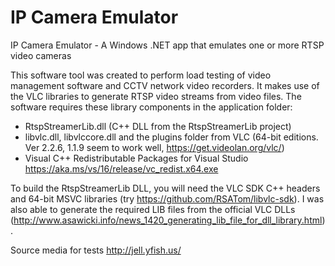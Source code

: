 # IP Camera Emulator
IP Camera Emulator - A Windows .NET app that emulates one or more RTSP video cameras

This software tool was created to perform load testing of video management software and CCTV network video recorders. It makes use of the VLC libraries to generate RTSP video streams from video files. The software requires these library components in the application folder:

* RtspStreamerLib.dll (C++ DLL from the RtspStreamerLib project)
* libvlc.dll, libvlccore.dll and the plugins folder from VLC (64-bit editions. Ver 2.2.6, 1.1.9 seem to work well, https://get.videolan.org/vlc/)
* Visual C++ Redistributable Packages for Visual Studio https://aka.ms/vs/16/release/vc_redist.x64.exe 

To build the RtspStreamerLib DLL, you will need the VLC SDK C++ headers and 64-bit MSVC libraries (try https://github.com/RSATom/libvlc-sdk). I was also able to generate the required LIB files from the official VLC DLLs (http://www.asawicki.info/news_1420_generating_lib_file_for_dll_library.html).


Source media for tests http://jell.yfish.us/

